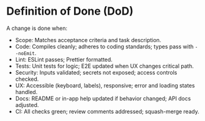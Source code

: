 # Definition of Done (DoD)

A change is done when:

- Scope: Matches acceptance criteria and task description.
- Code: Compiles cleanly; adheres to coding standards; types pass with `--noEmit`.
- Lint: ESLint passes; Prettier formatted.
- Tests: Unit tests for logic; E2E updated when UX changes critical path.
- Security: Inputs validated; secrets not exposed; access controls checked.
- UX: Accessible (keyboard, labels), responsive; error and loading states handled.
- Docs: README or in-app help updated if behavior changed; API docs adjusted.
- CI: All checks green; review comments addressed; squash-merge ready.
